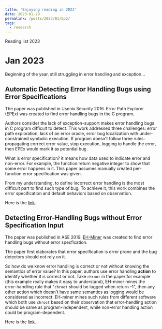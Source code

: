 ```yaml
---
title: 'Enjoying reading in 2023'
date: 2023-01-20
permalink: /posts/2023/01/bp2/
tags:
  - research
---
```


Reading list 2023

Jan 2023
======
Beginning of the year, still struggling in error handling and exception...

Automatic Detecting Error Handling Bugs using Error Specifications
------
The paper was published in Usenix Security 2016. Error Path Explorer (EPEx) was created to find error handling bugs in the C program.

Authors consider the lack of exception-support makes error handling bugs in C program difficult to detect. This work addressed three challenges: error path exploration, lack of an error oracle, error bug localization with under-constrained symbolic execution. If program doesn't follow three rules: propagating correct error value, stop execution, logging to handle the error, then EPEx would mark it as potential bug.

What is error specification? it means how data used to indicate error and non-error. For example, the function return negative integer to show that some error happens in it. This paper assumes manually created per-function error specification was given.

From my understanding, to define incorrect error handling is the most difficult part to find such type of bug. To achieve it, this work combines the error specification and default behaviors based on observation.

Here is the [link](https://www.usenix.org/conference/usenixsecurity16/technical-sessions/presentation/jana).

Detecting Error-Handling Bugs without Error Specification Input
------
The paper was published in ASE 2019. [EH-Miner](https://github.com/ZhouyangJia/EH-Miner) was created to find error handling bugs without error specfication.

The paper first elaborates that error specification is error prone and the bug detectors should not rely on it.

So how do we know error handling is correct or not without knowing the semantics of error value? In this paper, authors use error handling **action** to identify whether it is correct or not. Take `chroot` in the paper for example (this example really makes it easy to understand), EH-miner mines the error-handling rule that "`chroot` should be logged when return -1", then any other action which doesn't have same semantics as logging would be considered as incorrect. EH-miner mines such rules from different software which both use `chroot` based on their observation that error-handling action should be same as program-independent, while non-error handling action could be program-dependent. 

Here is the [link](https://2019.ase-conferences.org/details/ase-2019-papers/11/Detecting-Error-Handling-Bugs-without-Error-Specification-Input).